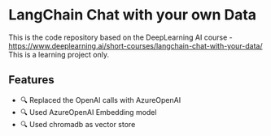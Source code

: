 # LangChain Chat with your own Data

This is the code repository based on the DeepLearning AI course - https://www.deeplearning.ai/short-courses/langchain-chat-with-your-data/
This is a learning project only.

## Features

- 🔍 Replaced the OpenAI calls with AzureOpenAI
- 🔍 Used AzureOpenAI Embedding model 
- 🔍 Used chromadb as vector store